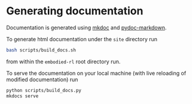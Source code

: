# Generating documentation

Documentation is generated using [mkdoc](https://www.mkdocs.org/) and
[pydoc-markdown](https://pypi.org/project/pydoc-markdown/). 

To generate html documentation under the `site` directory run
```bash
bash scripts/build_docs.sh
```
from within the `embodied-rl` root directory run.

To serve the documentation on your local machine (with live 
reloading of modified documentation) run
```bash
python scripts/build_docs.py
mkdocs serve
```